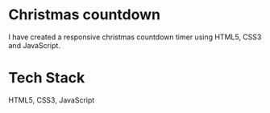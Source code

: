 # Christmas countdown
I have created a responsive christmas countdown timer using HTML5, CSS3 and JavaScript.
# Tech Stack
HTML5, CSS3, JavaScript
